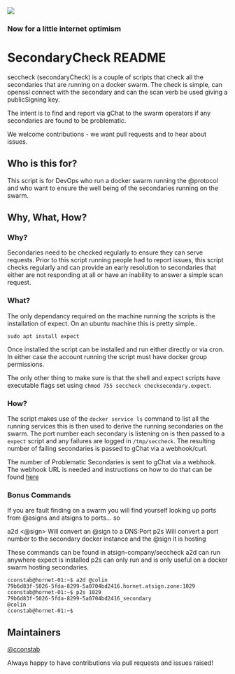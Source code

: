 <img src="https://atsign.dev/assets/img/@dev.png?sanitize=true">

### Now for a little internet optimism

# SecondaryCheck README

seccheck (secondaryCheck) is a couple of scripts that check all the secondaries that are running 
on a docker swarm. The check is simple, can openssl connect with the secondary and can the scan verb
be used giving a publicSigning key.

The intent is to find and report via gChat to the swarm operators if any secondaries are found to be problematic.

We welcome contributions - we want pull requests and to hear about issues.

## Who is this for?

This script is for DevOps who run a docker swarm running the @protocol and who want to ensure the well being of the secondaries running on the swarm.



## Why, What, How?

### Why?

Secondaries need to be checked regularly to ensure they can serve requests. Prior to this script running people had to report issues, this script checks regularly and can provide an early resolution to secondaries that either are not responding at all or have an inability to answer a simple scan request.

### What?

The only dependancy required on the machine running the scripts is the installation of expect.
On an ubuntu machine this is pretty simple..

```sudo apt install expect```

Once installed the script can be installed and run either directly or via cron. In either case the account running the script must have docker group permissions.

The only other thing to make sure is that the shell and expect scripts have executable flags set using `chmod 755 seccheck checksecondary.expect`.

### How?

The script makes use of the `docker service ls` command to list all the running services this is then used to derive the running secondaries on the swarm. The port number each secondary is listening on is then passed to a `expect` script and any failures are logged in `/tmp/seccheck`. The resulting number of failing secondaries is passed to gChat via a webhook/curl.

The number of Problematic Secondaries is sent to gChat via a webhook. The webhook URL is needed and instructions on how to do that can be found [here](https://developers.google.com/chat/how-tos/webhooks)


### Bonus Commands

If you are fault finding on a swarm you will find yourself looking up ports from @asigns and atsigns to ports... so

a2d <@sign>    Will convert an @sign to a DNS:Port 
p2s <port>      Will convert a port number to the secondary docker instance and the @sign it is hosting

These commands can be found in atsign-company/seccheck 
a2d can run anywhere expect is installed
p2s can only run and is only useful on a docker swarm hosting secondaries.

```
cconstab@hornet-01:~$ a2d @colin
79b6d83f-5026-5fda-8299-5a0704bd2416.hornet.atsign.zone:1029
cconstab@hornet-01:~$ p2s 1029
79b6d83f-5026-5fda-8299-5a0704bd2416_secondary
@colin
cconstab@hornet-01:~$
```

## Maintainers

[@cconstab](https://github.com/cconstab)

Always happy to have contributions via pull requests and issues raised!
